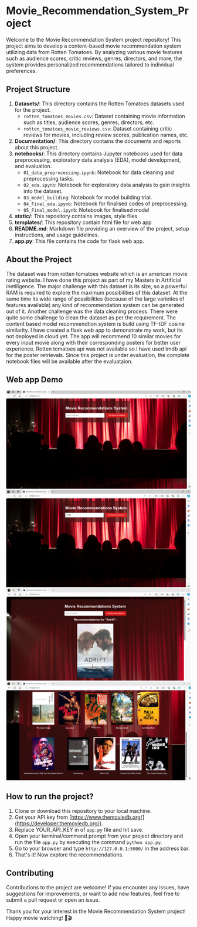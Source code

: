 # Movie_Recommendation_System_Project


Welcome to the Movie Recommendation System project repository! This project aims to develop a content-based movie recommendation system utilizing data from Rotten Tomatoes. By analyzing various movie features such as audience scores, critic reviews, genres, directors, and more, the system provides personalized recommendations tailored to individual preferences.

## Project Structure

1. **Datasets/**: This directory contains the Rotten Tomatoes datasets used for the project.
   - `rotten_tomatoes_movies.csv`: Dataset containing movie information such as titles, audience scores, genres, directors, etc.
   - `rotten_tomatoes_movie_reviews.csv`: Dataset containing critic reviews for movies, including review scores, publication names, etc.
2. **Documentation/**: This directory contains the documents and reports about this project.
3. **notebooks/**: This directory contains Jupyter notebooks used for data preprocessing, exploratory data analysis (EDA), model development, and evaluation.
   - `01_data_preprocessing.ipynb`: Notebook for data cleaning and preprocessing tasks.
   - `02_eda.ipynb`: Notebook for exploratory data analysis to gain insights into the dataset.
   - `03_model_building`: Notebook for model building trial.
   - `04_Final_eda.ipynb`:  Notebook for finalised codes of preprocessing.
   - `05_Final_model.ipynb`: Notebook for finalised model
4. **static/**: This repository contains images, style files
5. **templates/**: This repository contain html file for web app
6. **README.md**: Markdown file providing an overview of the project, setup instructions, and usage guidelines.
7. **app.py**: This file contains the code for flask web app.

## About the Project
The dataset was from rotten tomatoes website which is an american movie rating website. I have done this project as part of my Masters in Artificial inetlligence. The major challenge with this dataset is its size, so a powerful RAM is required to explore the maximum possibilities of this dataset. At the same time its wide range of possibilities (because of the large varieties of features available) any kind of recommendation system can be generated out of it. Another challenge was the data cleaning process. There were quite some challenge to clean the dataset as per the requirement. The content based model recommendtion system is build using TF-IDF cosine similarity. I have created a flask web app to demonstrate my work, but its not deployed in cloud yet. The app will recommend 10 similar movies for every input movie along with their corresponding posters for better user experience. Rotten tomatoes api was not available so I have used tmdb api for the poster retrievals. Since this project is under evaluation, the complete notebook files will be available after the evaluataion.


## Web app Demo
![web app 1.png](https://github.com/Arshapjoy/Movie_Recommendation_System_Project/blob/1ac9f4bb91da0b6f5470abcd39c40dede4fd09ff/static/web%20app%201.png)
![web app 2.png](https://github.com/Arshapjoy/Movie_Recommendation_System_Project/blob/b4ea8bd466095ab281d852eda5f6642db0c1a703/static/web%20app%202.png)
![web app 3.png](https://github.com/Arshapjoy/Movie_Recommendation_System_Project/blob/8870172970b4abcee53fea139e35705116f0f351/static/web%20app%203.png)
![web app 4.png](https://github.com/Arshapjoy/Movie_Recommendation_System_Project/blob/8870172970b4abcee53fea139e35705116f0f351/static/web%20app%204.png)

## How to run the project?

1. Clone or download this repository to your local machine.
2. Get your API key from [https://www.themoviedb.org/](https://developer.themoviedb.org/).
3. Replace YOUR_API_KEY in of `app.py` file and hit save.
4. Open your terminal/command prompt from your project directory and run the file `app.py` by executing the command `python app.py`.
5. Go to your browser and type `http://127.0.0.1:5000/` in the address bar.
6. That's it! Now explore the recommendations.

## Contributing

Contributions to the project are welcome! If you encounter any issues, have suggestions for improvements, or want to add new features, feel free to submit a pull request or open an issue.

Thank you for your interest in the Movie Recommendation System project! Happy movie watching! 🍿🎬


